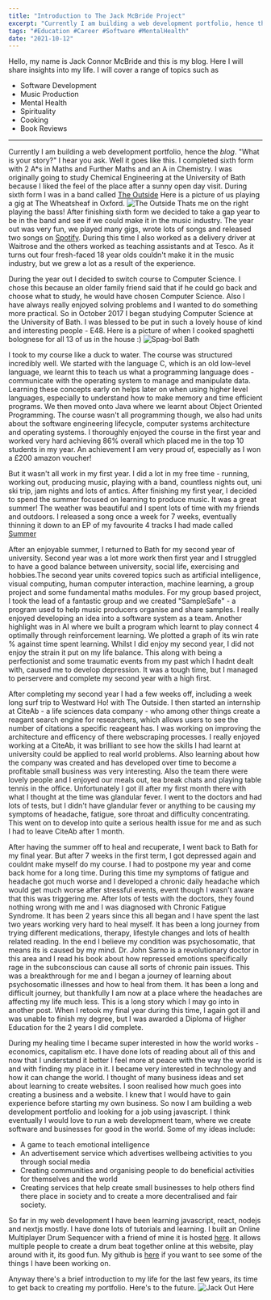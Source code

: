 ```yaml
---
title: "Introduction to The Jack McBride Project"
excerpt: "Currently I am building a web development portfolio, hence the blog. 'What is your story' I hear you ask. Well it goes like this... "
tags: "#Education #Career #Software #MentalHealth"
date: "2021-10-12"
---
```


Hello, my name is Jack Connor McBride and this is my blog. Here I will share insights into my life. I will cover 
a range of topics such as
- Software Development
- Music Production
- Mental Health
- Spirituality
- Cooking
- Book Reviews
---
Currently I am building a web development portfolio, hence the *blog*. "What is your story?" I hear you ask. Well
it goes like this. I completed sixth form with 2 A*s in Maths and Further Maths and an A in Chemistry. I was originally
going to study Chemical Engineering at the University of Bath because I liked the feel of the place after a sunny open day
visit. During sixth form I was in a band called [The Outside](https://www.facebook.com/theoutside4) Here is a picture of us playing a gig at The Wheatsheaf in Oxford.
![The Outside](/images/TheOutside.jpg)
Thats me on the right playing the bass! After finishing sixth form we decided to take a gap year to be in the band and see if we could make it in the music industry.
The year out was very fun, we played many gigs, wrote lots of songs and released two songs on [Spotify](https://open.spotify.com/artist/45uDQB0t6fSdAKcS4NN0TQ?si=XvrcoyY8RA-Jn05XAib__g&dl_branch=1). During this time I also worked as a delivery driver at Waitrose and the others worked as teaching assistants
and at Tesco. As it turns out four fresh-faced 18 year olds couldn't make it in the music industry, but we grew a lot as a result of the experience.

During the year out I decided to switch course to Computer Science. I chose this because an older family friend said that if he could 
go back and choose what to study, he would have chosen Computer Science. Also I have always really enjoyed solving problems and I 
wanted to do something more practical. So in October 2017 I began studying Computer Science at the University of
Bath. I was blessed to be put in such a lovely house of kind and interesting people - E48. Here is a picture of when I cooked spaghetti 
bolognese for all 13 of us in the house :) ![Spag-bol Bath](/images/spagbolBath.jpg)

I took to my course like a duck to water. The course was structured incredibly well. We started with the language C, which is an
old low-level language, we learnt this to teach us what a programming language does - communicate with the operating system to manage and manipulate data.
Learning these concepts early on helps later on when using higher level languages, especially to understand how to make memory and time efficient programs.
We then moved onto Java where we learnt about Object Oriented Programming. The course wasn't all programming though, we also had units about the software 
engineering lifecycle, computer systems architecture and operating systems. I thoroughly enjoyed the course in the first year and worked very hard achieving 86%
overall which placed me in the top 10 students in my year. An achievement I am very proud of, especially as I won a £200 amazon voucher!

But it wasn't all work in my first year. I did a lot in my free time - running, working out, producing music, playing with a band, countless nights out, uni ski trip, jam nights and lots of antics. After finishing my first year, I decided to spend the summer focused on learning to produce music. It was a great summer! The weather was beautiful and I spent lots of time with my friends and outdoors. I released a song once a week for 7 weeks, eventually thinning it down to an EP of my favourite 4 tracks I had made called [Summer](https://soundcloud.com/muccy/sets/summer?si=9085c64f2fac42a48946ae1da7c8ec8a)

After an enjoyable summer, I returned to Bath for my second year of university. Second year was a lot more work then first year and I struggled to have a 
good balance between university, social life, exercising and hobbies.The second year units covered topics such as artificial intelligence, visual computing, human computer interaction, machine learning, a group project and some fundamental maths modules. For my group based project, I took the lead of a fantastic group and we created "SampleSafe" - a program used to help music producers organise and share samples. I really enjoyed developing an idea into a software system as a team. Another highlight was in AI where we built a program which learnt to play connect 4 optimally through reinforcement learning. We plotted a graph of its win rate % against time spent learning. Whilst I did enjoy my second year, I did not enjoy the strain it put on my life balance. This along with being a perfectionist and some traumatic events from my past which I hadnt dealt with, caused me to develop depression. It was a tough time, but I managed to perservere and complete my second year with a high first. 

After completing my second year I had a few weeks off, including a week long surf trip to Westward Ho! with The Outside. I then started an internship at CiteAb - a life sciences data company - who among other things create a reagant search engine for researchers, which allows users to see the number of citations a specific reageant has. I was working on improving the architecture and efficency of there webscraping processes. I really enjoyed working at a CiteAb, it was brilliant to see how the skills I had learnt at university could be applied to real world problems. Also learning about how the company was created and has developed over time to become a profitable small business was very interesting. Also the team there were lovely people and I enjoyed our meals out, tea break chats and playing table tennis in the office. Unfortunately I got ill after my first month there with what I thought at the time was glandular fever. I went to the doctors and had lots of tests, but I didn't have glandular fever or anything to be causing my symptoms of headache, fatigue, sore throat and difficulty concentrating. This went on to develop into quite a serious health issue for me and as such I had to leave CiteAb after 1 month.

After having the summer off to heal and recuperate, I went back to Bath for my final year. But after 7 weeks in the first term, I got depressed again and couldnt make myself do my course. I had to postpone my year and come back home for a long time. During this time my symptoms of fatigue and headache got much worse and I developed a chronic daily headache which would get much worse after stressful events, event though I wasn't aware that this was triggering me. After lots of tests with the doctors, they found nothing wrong with me and I was diagnosed with Chronic Fatigue Syndrome. It has been 2 years since this all began and I have spent the last two years working very hard to heal myself. It has been a long journey from trying different medications, therapy, lifestyle changes and lots of health related reading. In the end I believe my condition was psychosomatic, that means its is caused by my mind. Dr. John Sarno is a revolutionary doctor in this area and I read his book about how repressed emotions specifically rage in the subconscious can cause all sorts of chronic pain issues. This was a breakthrough for me and I began a journey of learning about psychosomatic illnesses and how to heal from them. It has been a long and difficult journey, but thankfully I am now at a place where the headaches are affecting my life much less. This is a long story which I may go into in another post. When I retook my final year during this time, I again got ill and was unable to finish my degree, but I was awarded a Diploma of Higher Education for the 2 years I did complete.

During my healing time I became super interested in how the world works - economics, capitalism etc. I have done lots of reading about all of this and now that I understand it better I feel more at peace with the way the world is and with finding my place in it. I became very interested in technology and how it can change the world. I thought of many business ideas and set about learning to create websites. I soon realised how much goes into creating a business and a website. I knew that I would have to gain experience before starting my own business. So now I am building a web development portfolio and looking for a job using javascript. I think eventually I would love to run a web development team, where we create software and businesses for good in the world. Some of my ideas include: 
- A game to teach emotional intelligence 
- An advertisement service which advertises wellbeing activities to you through social media
- Creating communities and organising people to do beneficial activities for themselves and the world 
- Creating services that help create small businesses to help others find there place in society and to create a more decentralised and fair society. 

So far in my web development I have been learning javascript, react, nodejs and nextjs mostly. I have done lots of tutorials and learning. I built an Online Multiplayer Drum Sequencer with a friend of mine it is hosted [here](http://online-drum-sequencer.herokuapp.com/). It allows multiple people to create a drum beat together online at this website, play around with it, its good fun. My github is [here](https://github.com/JackMcBride98) if you want to see some of the things I have been working on. 

Anyway there's a brief introduction to my life for the last few years, its time to get back to creating my portfolio. Here's to the future.
![Jack Out Here](/images/JackOutHere.jpg)







